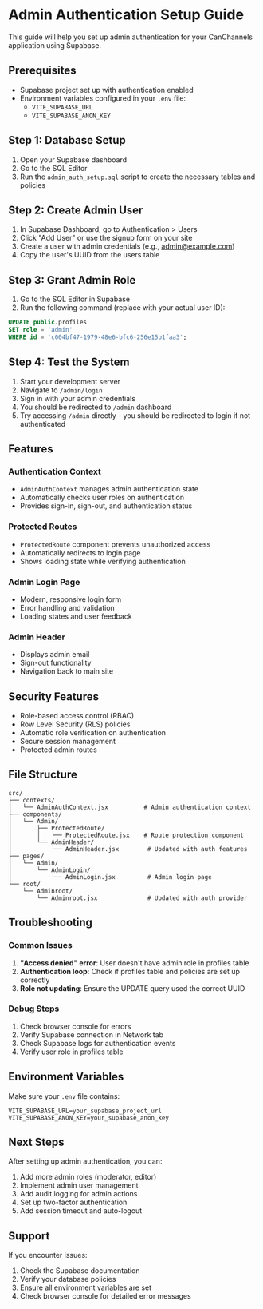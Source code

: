 # Admin Authentication Setup Guide

This guide will help you set up admin authentication for your CanChannels application using Supabase.

## Prerequisites

- Supabase project set up with authentication enabled
- Environment variables configured in your `.env` file:
  - `VITE_SUPABASE_URL`
  - `VITE_SUPABASE_ANON_KEY`

## Step 1: Database Setup

1. Open your Supabase dashboard
2. Go to the SQL Editor
3. Run the `admin_auth_setup.sql` script to create the necessary tables and policies

## Step 2: Create Admin User

1. In Supabase Dashboard, go to Authentication > Users
2. Click "Add User" or use the signup form on your site
3. Create a user with admin credentials (e.g., admin@example.com)
4. Copy the user's UUID from the users table

## Step 3: Grant Admin Role

1. Go to the SQL Editor in Supabase
2. Run the following command (replace with your actual user ID):

```sql
UPDATE public.profiles 
SET role = 'admin' 
WHERE id = 'c004bf47-1979-48e6-bfc6-256e15b1faa3';
```

## Step 4: Test the System


1. Start your development server
2. Navigate to `/admin/login`
3. Sign in with your admin credentials
4. You should be redirected to `/admin` dashboard
5. Try accessing `/admin` directly - you should be redirected to login if not authenticated

## Features

### Authentication Context
- `AdminAuthContext` manages admin authentication state
- Automatically checks user roles on authentication
- Provides sign-in, sign-out, and authentication status

### Protected Routes
- `ProtectedRoute` component prevents unauthorized access
- Automatically redirects to login page
- Shows loading state while verifying authentication

### Admin Login Page
- Modern, responsive login form
- Error handling and validation
- Loading states and user feedback

### Admin Header
- Displays admin email
- Sign-out functionality
- Navigation back to main site

## Security Features

- Role-based access control (RBAC)
- Row Level Security (RLS) policies
- Automatic role verification on authentication
- Secure session management
- Protected admin routes

## File Structure

```
src/
├── contexts/
│   └── AdminAuthContext.jsx          # Admin authentication context
├── components/
│   └── Admin/
│       ├── ProtectedRoute/
│       │   └── ProtectedRoute.jsx    # Route protection component
│       └── AdminHeader/
│           └── AdminHeader.jsx        # Updated with auth features
├── pages/
│   └── Admin/
│       └── AdminLogin/
│           └── AdminLogin.jsx         # Admin login page
└── root/
    └── Adminroot/
        └── Adminroot.jsx              # Updated with auth provider
```

## Troubleshooting

### Common Issues

1. **"Access denied" error**: User doesn't have admin role in profiles table
2. **Authentication loop**: Check if profiles table and policies are set up correctly
3. **Role not updating**: Ensure the UPDATE query used the correct UUID

### Debug Steps

1. Check browser console for errors
2. Verify Supabase connection in Network tab
3. Check Supabase logs for authentication events
4. Verify user role in profiles table

## Environment Variables

Make sure your `.env` file contains:

```env
VITE_SUPABASE_URL=your_supabase_project_url
VITE_SUPABASE_ANON_KEY=your_supabase_anon_key
```

## Next Steps

After setting up admin authentication, you can:

1. Add more admin roles (moderator, editor)
2. Implement admin user management
3. Add audit logging for admin actions
4. Set up two-factor authentication
5. Add session timeout and auto-logout

## Support

If you encounter issues:

1. Check the Supabase documentation
2. Verify your database policies
3. Ensure all environment variables are set
4. Check browser console for detailed error messages
